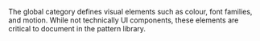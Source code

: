 The global category defines visual elements such as colour, font families, and motion. While not technically UI components, these elements are critical to document in the pattern library.
